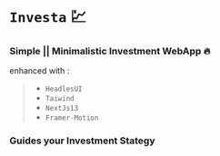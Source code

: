 #  `Investa` 💹

### Simple || Minimalistic Investment WebApp 🔥
enhanced with :
> - `HeadlesUI`
> - `Taiwind`
> - `NextJs13`
> - `Framer-Motion`

### Guides your Investment Stategy
